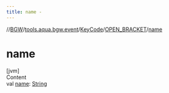 ```yaml
---
title: name -
---
```

//[BGW](../../../../index.md)/[tools.aqua.bgw.event](../../index.md)/[KeyCode](../index.md)/[OPEN_BRACKET](index.md)/[name](name.md)



# name  
[jvm]  
Content  
val [name](name.md): [String](https://kotlinlang.org/api/latest/jvm/stdlib/kotlin/-string/index.html)  



